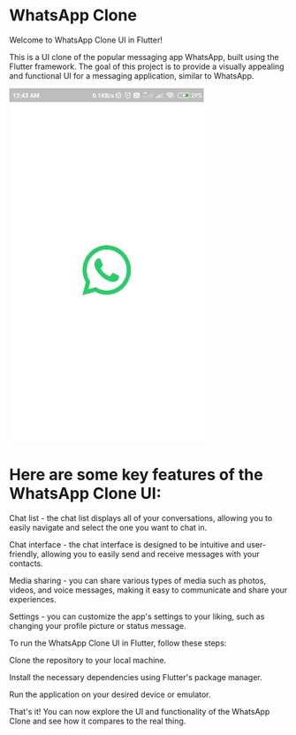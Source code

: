 # WhatsApp Clone

Welcome to WhatsApp Clone UI in Flutter!

This is a UI clone of the popular messaging app WhatsApp, built using the Flutter framework. The goal of this project is to provide a visually appealing and functional UI for a messaging application, similar to WhatsApp.

![](https://github.com/Siddharth-cmd/whatsAppUIClone/blob/main/whatsApp%20preview.gif)

# Here are some key features of the WhatsApp Clone UI:

Chat list - the chat list displays all of your conversations, allowing you to easily navigate and select the one you want to chat in.

Chat interface - the chat interface is designed to be intuitive and user-friendly, allowing you to easily send and receive messages with your contacts.

Media sharing - you can share various types of media such as photos, videos, and voice messages, making it easy to communicate and share your experiences.

Settings - you can customize the app's settings to your liking, such as changing your profile picture or status message.

To run the WhatsApp Clone UI in Flutter, follow these steps:

Clone the repository to your local machine.

Install the necessary dependencies using Flutter's package manager.

Run the application on your desired device or emulator.

That's it! You can now explore the UI and functionality of the WhatsApp Clone and see how it compares to the real thing.
